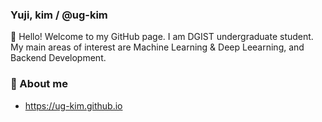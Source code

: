 ### Yuji, kim / @ug-kim

👋 Hello! Welcome to my GitHub page. I am DGIST undergraduate student. My main areas of interest are Machine Learning & Deep Leearning, and Backend Development.

### 💬 About me

- https://ug-kim.github.io

<!--
**ug-kim/ug-kim** is a ✨ _special_ ✨ repository because its `README.md` (this file) appears on your GitHub profile.

Here are some ideas to get you started:

- 🔭 I’m currently working on ...
- 🌱 I’m currently learning ...
- 👯 I’m looking to collaborate on ...
- 🤔 I’m looking for help with ...
- 💬 Ask me about ...
- 📫 How to reach me: ...
- 😄 Pronouns: ...
- ⚡ Fun fact: ...
-->
